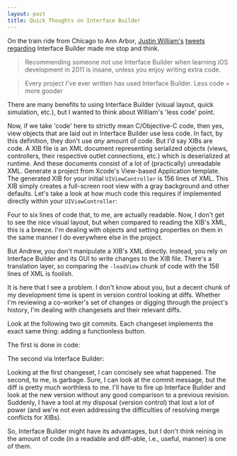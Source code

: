 ```yaml
---
layout: post
title: Quick Thoughts on Interface Builder
---
```


On the train ride from Chicago to Ann Arbor, [Justin William's](http://carpeaqua.com) [tweets](https://twitter.com/#!/justinw/status/44868163288051712) [regarding](https://twitter.com/#!/justinw/status/44870801224241152) Interface Builder made me stop and think.

  > Recommending someone not use Interface Builder when learning iOS development in 2011 is insane, unless you enjoy writing extra code. 
  
  > Every project I've ever written has used Interface Builder. Less code = more gooder

There are many benefits to using Interface Builder (visual layout, quick simulation, etc.), but I wanted to think about William's 'less code' point.

Now, if we take 'code' here to strictly mean C/Objective-C code, then yes, view objects that are laid out in Interface Builder use less code. In fact, by this definition, they don't use _any_ amount of code. But I'd say XIBs are code. A XIB file is an XML document representing serialized objects (views, controllers, their respective outlet connections, etc.) which is deserialized at runtime. And these documents consist of a lot of (practically) unreadable XML. Generate a project from Xcode's View-based Application template. The generated XIB for your initial `UIViewController` is 156 lines of XML. This XIB simply creates a full-screen root view with a gray background and other defaults. Let's take a look at how much code this requires if implemented directly within your `UIViewController`:

<!-- Using gists instead of <code> blocks
- (void)loadView
{
    UIView *rootView = [[[UIView alloc] initWithFrame:(CGRect){{0,  {320, 460}}] autorelease];
    rootView.backgroundColor = olor colorWithWhite:0.750 alpha:1.000];
    self.view = rootView;
}
-->

<script src="https://gist.github.com/861371.js?file=gistfile1.m"></script>

Four to six lines of code that, to me, are actually readable. Now, I don't get to see the nice visual layout, but when compared to reading the XIB's XML, this is a breeze. I'm dealing with objects and setting properties on them in the same manner I do everywhere else in the project.

But Andrew, you don't manipulate a XIB's XML directly. Instead, you rely on Interface Builder and its GUI to write changes to the XIB file. There's a translation layer, so comparing the `-loadView` chunk of code with the 156 lines of XML is foolish.

It is here that I see a problem. I don't know about you, but a decent chunk of my development time is spent in version control looking at diffs. Whether I'm reviewing a co-worker's set of changes or digging through the project's history, I'm dealing with changesets and their relevant diffs.

Look at the following two git commits. Each changeset implements the exact same thing: adding a functionless button.

The first is done in code:

<!-- Using gists instead of <code> blocks
commit 95628482b41844ad0fa22956644b0d38d18c4a75
Author: Andrew Sardone <asardone@nutshell.com>
Date:   Tue Mar 8 13:13:24 2011 -0600

    Added a simple button

diff --git a/ViewLayouts/ViewLayoutsViewController.m ewLayouts/ViewLayoutsViewController.m
index 13bef1d..de8c439 100644
--- a/ViewLayouts/ViewLayoutsViewController.m
+++ b/ViewLayouts/ViewLayoutsViewController.m
@@ -31,6 +31,11 @@
     UIView *rootView = [[[UIView alloc] WithFrame:(CGRect){{0, 20}, {320, 460}}] autorelease];
     rootView.backgroundColor = olor colorWithWhite:0.750 alpha:1.000];
     self.view = rootView;
+    
+    UIButton *button = utton buttonWithType:UIButtonTypeRoundedRect];
+    button.frame = (CGRect) {{20, 20}, {280, 37}};
+    [button setTitle:@"Hello" forState:UIControlStateNormal];
+    [self.view addSubview:button];
 }
 
 /*
-->

<script src="https://gist.github.com/861371.js?file=gistfile2.diff"></script>

The second via Interface Builder:

<!-- Using gists instead of <code> blocks
commit 0701fdfdc05fbf079bd72ba1a9affd59a9672754
Author: Andrew Sardone <asardone@nutshell.com>
Date:   Tue Mar 8 12:50:25 2011 -0600

    Added a simple button

diff --git a/ViewLayouts/en.lproj/ViewLayoutsViewController.xib ewLayouts/en.lproj/ViewLayoutsViewController.xib
index bb99fd3..db5c9ff 100644
--- a/ViewLayouts/en.lproj/ViewLayoutsViewController.xib
+++ b/ViewLayouts/en.lproj/ViewLayoutsViewController.xib
@@ -1,18 +1,20 @@
 <?xml version="1.0" encoding="UTF-8"?>
 <archive type="com.apple.InterfaceBuilder3.CocoaTouch.XIB" ion="7.10">
 	<data>
-		<int key="IBDocument.SystemTarget">800</int>
-		<string key="IBDocument.SystemVersion">10C540</string>
-		<string key="IBDocument.InterfaceBuilderVersion">759</string>
-		<string key="IBDocument.AppKitVersion">1038.25</string>
-		<string key="IBDocument.HIToolboxVersion">458.00</string>
+		<int key="IBDocument.SystemTarget">1056</int>
+		<string key="IBDocument.SystemVersion">10J567</string>
+		<string key="IBDocument.InterfaceBuilderVersion">1305</string>
+		<string key="IBDocument.AppKitVersion">1038.35</string>
+		<string key="IBDocument.HIToolboxVersion">462.00</string>
 		<object class="NSMutableDictionary" "IBDocument.PluginVersions">
 			<string "NS.key.0">com.apple.InterfaceBuilder.IBCocoaTouchPlugin</string>
-			<string key="NS.object.0">77</string>
+			<string key="NS.object.0">300</string>
 		</object>
-		<object class="NSMutableArray" "IBDocument.EditedObjectIDs">
+		<object class="NSArray" "IBDocument.IntegratedClassDependencies">
 			<bool key="EncodedWithXMLCoder">YES</bool>
-			<integer value="6"/>
+			<string>IBProxyObject</string>
+			<string>IBUIView</string>
+			<string>IBUIButton</string>
 		</object>
 		<object class="NSArray" key="IBDocument.PluginDependencies">
 			<bool key="EncodedWithXMLCoder">YES</bool>
@@ -23,9 +25,7 @@
 			<object class="NSArray" key="dict.sortedKeys" id="0">
 				<bool key="EncodedWithXMLCoder">YES</bool>
 			</object>
-			<object class="NSMutableArray" key="dict.values">
-				<bool key="EncodedWithXMLCoder">YES</bool>
-			</object>
+			<reference key="dict.values" ref="0"/>
 		</object>
 		<object class="NSMutableArray" key="IBDocument.RootObjects" 1000">
 			<bool key="EncodedWithXMLCoder">YES</bool>
@@ -40,8 +40,44 @@
 			<object class="IBUIView" id="774585933">
 				<reference key="NSNextResponder"/>
 				<int key="NSvFlags">274</int>
-				<string key="NSFrameSize">{320, 460}</string>
+				<object class="NSMutableArray" key="NSSubviews">
+					<bool key="EncodedWithXMLCoder">YES</bool>
+					<object class="IBUIButton" id="800158532">
+						<reference key="NSNextResponder" ref="774585933"/>
+						<int key="NSvFlags">292</int>
+						<string key="NSFrame">{{20, 20}, {280, 37}}</string>
+						<reference key="NSSuperview" ref="774585933"/>
+						<reference key="NSWindow"/>
+						<reference key="NSNextKeyView"/>
+						<bool key="IBUIOpaque">NO</bool>
+						<string "targetRuntimeIdentifier">IBCocoaTouchFramework</string>
+						<int key="IBUIContentHorizontalAlignment">0</int>
+						<int key="IBUIContentVerticalAlignment">0</int>
+						<object class="NSFont" key="IBUIFont">
+							<string key="NSName">Helvetica-Bold</string>
+							<double key="NSSize">15</double>
+							<int key="NSfFlags">16</int>
+						</object>
+						<int key="IBUIButtonType">1</int>
+						<string key="IBUINormalTitle">Hello</string>
+						<object class="NSColor" "IBUIHighlightedTitleColor">
+							<int key="NSColorSpace">3</int>
+							<bytes key="NSWhite">MQA</bytes>
+						</object>
+						<object class="NSColor" key="IBUINormalTitleColor">
+							<int key="NSColorSpace">1</int>
+							<bytes "NSRGB">MC4xOTYwNzg0MzQ2IDAuMzA5ODAzOTMyOSAwLjUyMTU2ODY1NgA</bytes>
+						</object>
+						<object class="NSColor" "IBUINormalTitleShadowColor">
+							<int key="NSColorSpace">3</int>
+							<bytes key="NSWhite">MC41AA</bytes>
+						</object>
+					</object>
+				</object>
+				<string key="NSFrame">{{0, 20}, {320, 460}}</string>
 				<reference key="NSSuperview"/>
+				<reference key="NSWindow"/>
+				<reference key="NSNextKeyView" ref="800158532"/>
 				<object class="NSColor" key="IBUIBackgroundColor">
 					<int key="NSColorSpace">3</int>
 					<bytes key="NSWhite">MC43NQA</bytes>
@@ -89,8 +125,17 @@
 					<object class="IBObjectRecord">
 						<int key="objectID">6</int>
 						<reference key="object" ref="774585933"/>
+						<object class="NSMutableArray" key="children">
+							<bool key="EncodedWithXMLCoder">YES</bool>
+							<reference ref="800158532"/>
+						</object>
 						<reference key="parent" ref="0"/>
 					</object>
+					<object class="IBObjectRecord">
+						<int key="objectID">8</int>
+						<reference key="object" ref="800158532"/>
+						<reference key="parent" ref="774585933"/>
+					</object>
 				</object>
 			</object>
 			<object class="NSMutableDictionary" "flattenedProperties">
@@ -101,6 +146,7 @@
 					<string>-2.CustomClassName</string>
 					<string>6.IBEditorWindowLastContentRect</string>
 					<string>6.IBPluginDependency</string>
+					<string>8.IBPluginDependency</string>
 				</object>
 				<object class="NSMutableArray" key="dict.values">
 					<bool key="EncodedWithXMLCoder">YES</bool>
@@ -108,25 +154,22 @@
 					<string>UIResponder</string>
 					<string>{{239, 654}, {320, 480}}</string>
 					<string>com.apple.InterfaceBuilder.IBCocoaTouchPlugin</string>
+					<string>com.apple.InterfaceBuilder.IBCocoaTouchPlugin</string>
 				</object>
 			</object>
 			<object class="NSMutableDictionary" "unlocalizedProperties">
 				<bool key="EncodedWithXMLCoder">YES</bool>
 				<reference key="dict.sortedKeys" ref="0"/>
-				<object class="NSMutableArray" key="dict.values">
-					<bool key="EncodedWithXMLCoder">YES</bool>
-				</object>
+				<reference key="dict.values" ref="0"/>
 			</object>
 			<nil key="activeLocalization"/>
 			<object class="NSMutableDictionary" key="localizations">
 				<bool key="EncodedWithXMLCoder">YES</bool>
 				<reference key="dict.sortedKeys" ref="0"/>
-				<object class="NSMutableArray" key="dict.values">
-					<bool key="EncodedWithXMLCoder">YES</bool>
-				</object>
+				<reference key="dict.values" ref="0"/>
 			</object>
 			<nil key="sourceID"/>
-			<int key="maxID">7</int>
+			<int key="maxID">8</int>
 		</object>
 		<object class="IBClassDescriber" key="IBDocument.Classes">
 			<object class="NSMutableArray" "referencedPartialClassDescriptions">
@@ -136,7 +179,7 @@
 					<string key="superclassName">UIViewController</string>
 					<object class="IBClassDescriptionSource" "sourceIdentifier">
 						<string key="majorKey">IBProjectSource</string>
-						<string "minorKey">ViewLayoutsViewController.h</string>
+						<string "minorKey">./Classes/ViewLayoutsViewController.h</string>
 					</object>
 				</object>
 			</object>
@@ -148,9 +191,7 @@
 			<integer value="3100" key="NS.object.0"/>
 		</object>
 		<bool "IBDocument.PluginDeclaredDependenciesTrackSystemTargetVersion">YES</bool>
-		<string "IBDocument.LastKnownRelativeProjectPath">ViewLayouts.xcodeproj</string>
 		<int key="IBDocument.defaultPropertyAccessControl">3</int>
-		<string key="IBCocoaTouchPluginVersion">77</string>
-		<nil key="IBCocoaTouchSimulationTargetRuntimeIdentifier"/>
+		<string key="IBCocoaTouchPluginVersion">300</string>
 	</data>
 </archive>
-->

<script src="https://gist.github.com/861371.js?file=gistfile3.diff"></script>

Looking at the first changeset, I can concisely see what happened. The second, to me, is garbage. Sure, I can look at the commit message, but the diff is pretty much worthless to me. I'll have to fire up Interface Builder and look at the new version without any good comparison to a previous revision. Suddenly, I have a tool at my disposal (version control) that lost a lot of power (and we're not even addressing the difficulties of resolving merge conflicts for XIBs).

So, Interface Builder might have its advantages, but I don't think reining in the amount of code (in a readable and diff-able, i.e., useful, manner) is one of them.
